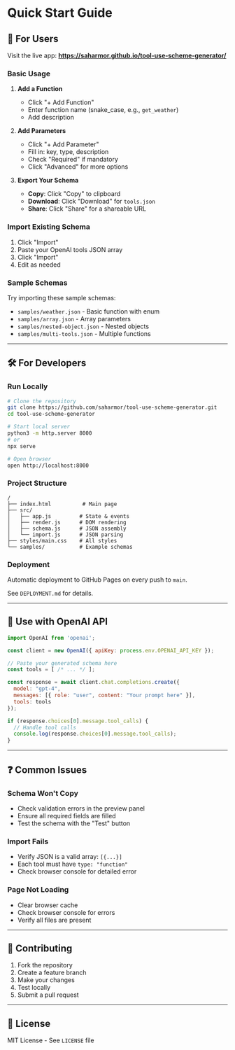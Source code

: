 # Quick Start Guide

## 🚀 For Users

Visit the live app: **https://saharmor.github.io/tool-use-scheme-generator/**

### Basic Usage

1. **Add a Function**
   - Click "+ Add Function"
   - Enter function name (snake_case, e.g., `get_weather`)
   - Add description

2. **Add Parameters**
   - Click "+ Add Parameter"
   - Fill in: key, type, description
   - Check "Required" if mandatory
   - Click "Advanced" for more options

3. **Export Your Schema**
   - **Copy**: Click "Copy" to clipboard
   - **Download**: Click "Download" for `tools.json`
   - **Share**: Click "Share" for a shareable URL

### Import Existing Schema

1. Click "Import"
2. Paste your OpenAI tools JSON array
3. Click "Import"
4. Edit as needed

### Sample Schemas

Try importing these sample schemas:
- `samples/weather.json` - Basic function with enum
- `samples/array.json` - Array parameters
- `samples/nested-object.json` - Nested objects
- `samples/multi-tools.json` - Multiple functions

---

## 🛠️ For Developers

### Run Locally

```bash
# Clone the repository
git clone https://github.com/saharmor/tool-use-scheme-generator.git
cd tool-use-scheme-generator

# Start local server
python3 -m http.server 8000
# or
npx serve

# Open browser
open http://localhost:8000
```

### Project Structure

```
/
├── index.html          # Main page
├── src/
│   ├── app.js         # State & events
│   ├── render.js      # DOM rendering
│   ├── schema.js      # JSON assembly
│   └── import.js      # JSON parsing
├── styles/main.css    # All styles
└── samples/           # Example schemas
```

### Deployment

Automatic deployment to GitHub Pages on every push to `main`.

See `DEPLOYMENT.md` for details.

---

## 📝 Use with OpenAI API

```javascript
import OpenAI from 'openai';

const client = new OpenAI({ apiKey: process.env.OPENAI_API_KEY });

// Paste your generated schema here
const tools = [ /* ... */ ];

const response = await client.chat.completions.create({
  model: "gpt-4",
  messages: [{ role: "user", content: "Your prompt here" }],
  tools: tools
});

if (response.choices[0].message.tool_calls) {
  // Handle tool calls
  console.log(response.choices[0].message.tool_calls);
}
```

---

## ❓ Common Issues

### Schema Won't Copy
- Check validation errors in the preview panel
- Ensure all required fields are filled
- Test the schema with the "Test" button

### Import Fails
- Verify JSON is a valid array: `[{...}]`
- Each tool must have `type: "function"`
- Check browser console for detailed error

### Page Not Loading
- Clear browser cache
- Check browser console for errors
- Verify all files are present

---

## 🤝 Contributing

1. Fork the repository
2. Create a feature branch
3. Make your changes
4. Test locally
5. Submit a pull request

---

## 📄 License

MIT License - See `LICENSE` file

